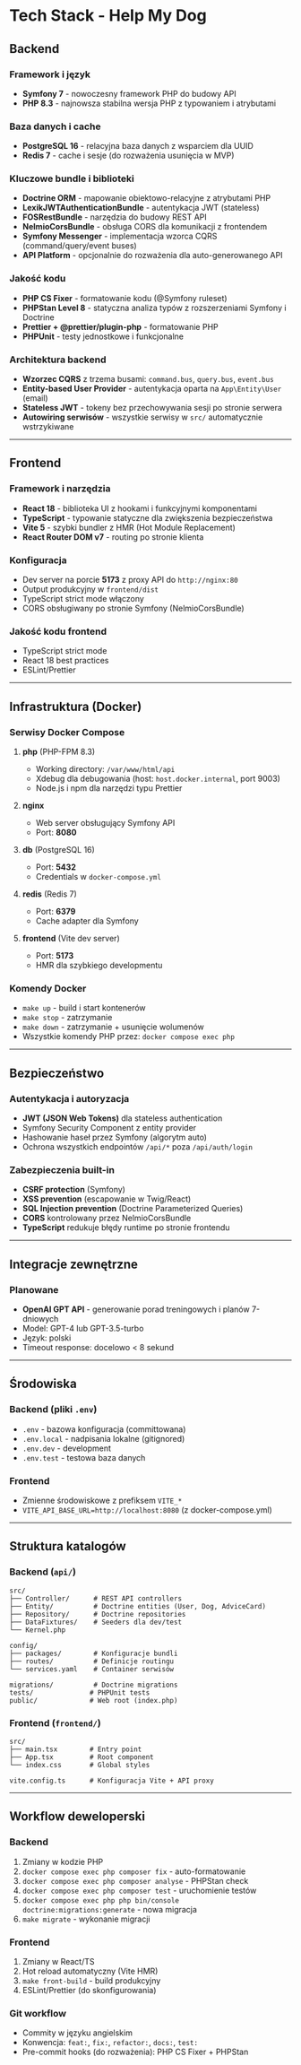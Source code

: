 # Tech Stack - Help My Dog

## Backend

### Framework i język
- **Symfony 7** - nowoczesny framework PHP do budowy API
- **PHP 8.3** - najnowsza stabilna wersja PHP z typowaniem i atrybutami

### Baza danych i cache
- **PostgreSQL 16** - relacyjna baza danych z wsparciem dla UUID
- **Redis 7** - cache i sesje (do rozważenia usunięcia w MVP)

### Kluczowe bundle i biblioteki
- **Doctrine ORM** - mapowanie obiektowo-relacyjne z atrybutami PHP
- **LexikJWTAuthenticationBundle** - autentykacja JWT (stateless)
- **FOSRestBundle** - narzędzia do budowy REST API
- **NelmioCorsBundle** - obsługa CORS dla komunikacji z frontendem
- **Symfony Messenger** - implementacja wzorca CQRS (command/query/event buses)
- **API Platform** - opcjonalnie do rozważenia dla auto-generowanego API

### Jakość kodu
- **PHP CS Fixer** - formatowanie kodu (@Symfony ruleset)
- **PHPStan Level 8** - statyczna analiza typów z rozszerzeniami Symfony i Doctrine
- **Prettier + @prettier/plugin-php** - formatowanie PHP
- **PHPUnit** - testy jednostkowe i funkcjonalne

### Architektura backend
- **Wzorzec CQRS** z trzema busami: `command.bus`, `query.bus`, `event.bus`
- **Entity-based User Provider** - autentykacja oparta na `App\Entity\User` (email)
- **Stateless JWT** - tokeny bez przechowywania sesji po stronie serwera
- **Autowiring serwisów** - wszystkie serwisy w `src/` automatycznie wstrzykiwane

---

## Frontend

### Framework i narzędzia
- **React 18** - biblioteka UI z hookami i funkcyjnymi komponentami
- **TypeScript** - typowanie statyczne dla zwiększenia bezpieczeństwa
- **Vite 5** - szybki bundler z HMR (Hot Module Replacement)
- **React Router DOM v7** - routing po stronie klienta

### Konfiguracja
- Dev server na porcie **5173** z proxy API do `http://nginx:80`
- Output produkcyjny w `frontend/dist`
- TypeScript strict mode włączony
- CORS obsługiwany po stronie Symfony (NelmioCorsBundle)

### Jakość kodu frontend
- TypeScript strict mode
- React 18 best practices
- ESLint/Prettier

---

## Infrastruktura (Docker)

### Serwisy Docker Compose

1. **php** (PHP-FPM 8.3)
   - Working directory: `/var/www/html/api`
   - Xdebug dla debugowania (host: `host.docker.internal`, port 9003)
   - Node.js i npm dla narzędzi typu Prettier

2. **nginx**
   - Web server obsługujący Symfony API
   - Port: **8080**

3. **db** (PostgreSQL 16)
   - Port: **5432**
   - Credentials w `docker-compose.yml`

4. **redis** (Redis 7)
   - Port: **6379**
   - Cache adapter dla Symfony

5. **frontend** (Vite dev server)
   - Port: **5173**
   - HMR dla szybkiego developmentu

### Komendy Docker
- `make up` - build i start kontenerów
- `make stop` - zatrzymanie
- `make down` - zatrzymanie + usunięcie wolumenów
- Wszystkie komendy PHP przez: `docker compose exec php`

---

## Bezpieczeństwo

### Autentykacja i autoryzacja
- **JWT (JSON Web Tokens)** dla stateless authentication
- Symfony Security Component z entity provider
- Hashowanie haseł przez Symfony (algorytm auto)
- Ochrona wszystkich endpointów `/api/*` poza `/api/auth/login`

### Zabezpieczenia built-in
- **CSRF protection** (Symfony)
- **XSS prevention** (escapowanie w Twig/React)
- **SQL Injection prevention** (Doctrine Parameterized Queries)
- **CORS** kontrolowany przez NelmioCorsBundle
- **TypeScript** redukuje błędy runtime po stronie frontendu

---

## Integracje zewnętrzne

### Planowane
- **OpenAI GPT API** - generowanie porad treningowych i planów 7-dniowych
- Model: GPT-4 lub GPT-3.5-turbo
- Język: polski
- Timeout response: docelowo < 8 sekund

---

## Środowiska

### Backend (pliki `.env`)
- `.env` - bazowa konfiguracja (committowana)
- `.env.local` - nadpisania lokalne (gitignored)
- `.env.dev` - development
- `.env.test` - testowa baza danych

### Frontend
- Zmienne środowiskowe z prefiksem `VITE_*`
- `VITE_API_BASE_URL=http://localhost:8080` (z docker-compose.yml)

---

## Struktura katalogów

### Backend (`api/`)
```
src/
├── Controller/      # REST API controllers
├── Entity/          # Doctrine entities (User, Dog, AdviceCard)
├── Repository/      # Doctrine repositories
├── DataFixtures/    # Seeders dla dev/test
└── Kernel.php

config/
├── packages/        # Konfiguracje bundli
├── routes/          # Definicje routingu
└── services.yaml    # Container serwisów

migrations/          # Doctrine migrations
tests/              # PHPUnit tests
public/             # Web root (index.php)
```

### Frontend (`frontend/`)
```
src/
├── main.tsx        # Entry point
├── App.tsx         # Root component
└── index.css       # Global styles

vite.config.ts      # Konfiguracja Vite + API proxy
```

---

## Workflow deweloperski

### Backend
1. Zmiany w kodzie PHP
2. `docker compose exec php composer fix` - auto-formatowanie
3. `docker compose exec php composer analyse` - PHPStan check
4. `docker compose exec php composer test` - uruchomienie testów
5. `docker compose exec php php bin/console doctrine:migrations:generate` - nowa migracja
6. `make migrate` - wykonanie migracji

### Frontend
1. Zmiany w React/TS
2. Hot reload automatyczny (Vite HMR)
3. `make front-build` - build produkcyjny
4. ESLint/Prettier (do skonfigurowania)

### Git workflow
- Commity w języku angielskim
- Konwencja: `feat:`, `fix:`, `refactor:`, `docs:`, `test:`
- Pre-commit hooks (do rozważenia): PHP CS Fixer + PHPStan
